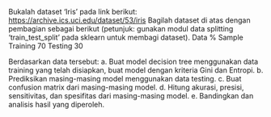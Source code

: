 Bukalah dataset ‘Iris’ pada link berikut: https://archive.ics.uci.edu/dataset/53/iris
Bagilah dataset di atas dengan pembagian sebagai berikut (petunjuk: gunakan modul
data splitting ‘train_test_split’ pada sklearn untuk membagi dataset).
Data % Sample
Training 70
Testing 30

Berdasarkan data tersebut:
a. Buat model decision tree menggunakan data training yang telah disiapkan, buat
model dengan kriteria Gini dan Entropi.
b. Prediksikan masing-masing model menggunakan data testing.
c. Buat confusion matrix dari masing-masing model.
d. Hitung akurasi, presisi, sensitivitas, dan spesifitas dari masing-masing model.
e. Bandingkan dan analisis hasil yang diperoleh.
